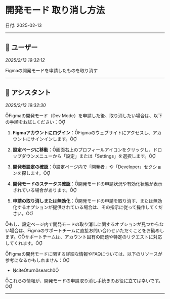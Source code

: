# 開発モード 取り消し方法

日付: 2025-02-13

---

## 👤 ユーザー
*2025/2/13 19:32:12*

Figmaの開発モードを申請したものを取り消す

---

## 🤖 アシスタント
*2025/2/13 19:32:30*

Figmaの開発モード（Dev Mode）を申請した後、取り消したい場合は、以下の手順をお試しください：

1. **Figmaアカウントにログイン**：Figmaのウェブサイトにアクセスし、アカウントにサインインします。

2. **設定ページに移動**：画面右上のプロフィールアイコンをクリックし、ドロップダウンメニューから「設定」または「Settings」を選択します。

3. **開発者設定の確認**：設定ページ内で「開発者」や「Developer」セクションを探します。

4. **開発モードのステータス確認**：開発モードの申請状況や有効化状態が表示されている場合があります。

5. **申請の取り消しまたは無効化**：開発モードの申請を取り消す、または無効化するオプションが提供されている場合は、その指示に従って操作してください。

もし、設定ページ内で開発モードの取り消しに関するオプションが見つからない場合は、Figmaのサポートチームに直接お問い合わせいただくことをお勧めします。サポートチームは、アカウント固有の問題や特定のリクエストに対応してくれます。

Figmaの開発モードに関する詳細な情報やFAQについては、以下のリソースが参考になるかもしれません：

- citeturn0search0

これらの情報が、開発モードの申請取り消し手続きのお役に立てば幸いです。

---
